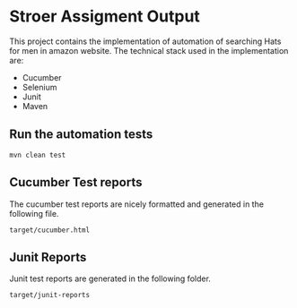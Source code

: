 # Stroer Assigment Output 
This project contains the implementation of automation of searching Hats 
for men in amazon website. The technical stack used in the implementation are:
- Cucumber
- Selenium
- Junit
- Maven

## Run the automation tests
```
mvn clean test
```

## Cucumber Test reports
The cucumber test reports are nicely formatted and generated in the following file.
```
target/cucumber.html
```

## Junit Reports
Junit test reports are generated in the following folder.
```
target/junit-reports
```